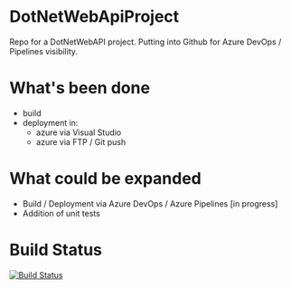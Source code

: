 # DotNetWebApiProject
Repo for a DotNetWebAPI project.  Putting into Github for Azure DevOps / Pipelines visibility.

# What's been done
* build
* deployment in:
  * azure via Visual Studio
  * azure via FTP / Git push

# What could be expanded
* Build / Deployment via Azure DevOps / Azure Pipelines [in progress]
* Addition of unit tests

# Build Status
[![Build Status](https://dev.azure.com/ernieshu/TodoAPI/_apis/build/status/ernieshu.DotNetWebApiProject)](https://dev.azure.com/ernieshu/TodoAPI/_build/latest?definitionId=1)
